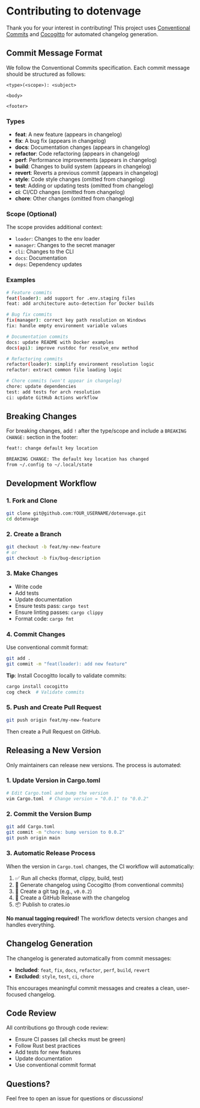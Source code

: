 # Contributing to dotenvage

Thank you for your interest in contributing! This project
uses [Conventional Commits](https://www.conventionalcommits.org/)
and [Cocogitto](https://github.com/cocogitto/cocogitto) for
automated changelog generation.

## Commit Message Format

We follow the Conventional Commits specification. Each
commit message should be structured as follows:

```text
<type>(<scope>): <subject>

<body>

<footer>
```

### Types

- **feat**: A new feature (appears in changelog)
- **fix**: A bug fix (appears in changelog)
- **docs**: Documentation changes (appears in changelog)
- **refactor**: Code refactoring (appears in changelog)
- **perf**: Performance improvements (appears in changelog)
- **build**: Changes to build system (appears in changelog)
- **revert**: Reverts a previous commit (appears in
  changelog)
- **style**: Code style changes (omitted from changelog)
- **test**: Adding or updating tests (omitted from
  changelog)
- **ci**: CI/CD changes (omitted from changelog)
- **chore**: Other changes (omitted from changelog)

### Scope (Optional)

The scope provides additional context:
- `loader`: Changes to the env loader
- `manager`: Changes to the secret manager
- `cli`: Changes to the CLI
- `docs`: Documentation
- `deps`: Dependency updates

### Examples

```bash
# Feature commits
feat(loader): add support for .env.staging files
feat: add architecture auto-detection for Docker builds

# Bug fix commits
fix(manager): correct key path resolution on Windows
fix: handle empty environment variable values

# Documentation commits
docs: update README with Docker examples
docs(api): improve rustdoc for resolve_env method

# Refactoring commits
refactor(loader): simplify environment resolution logic
refactor: extract common file loading logic

# Chore commits (won't appear in changelog)
chore: update dependencies
test: add tests for arch resolution
ci: update GitHub Actions workflow
```

## Breaking Changes

For breaking changes, add `!` after the type/scope and
include a `BREAKING CHANGE:` section in the footer:

```bash
feat!: change default key location

BREAKING CHANGE: The default key location has changed
from ~/.config to ~/.local/state
```

## Development Workflow

### 1. Fork and Clone

```bash
git clone git@github.com:YOUR_USERNAME/dotenvage.git
cd dotenvage
```

### 2. Create a Branch

```bash
git checkout -b feat/my-new-feature
# or
git checkout -b fix/bug-description
```

### 3. Make Changes

- Write code
- Add tests
- Update documentation
- Ensure tests pass: `cargo test`
- Ensure linting passes: `cargo clippy`
- Format code: `cargo fmt`

### 4. Commit Changes

Use conventional commit format:

```bash
git add .
git commit -m "feat(loader): add new feature"
```

**Tip**: Install Cocogitto locally to validate commits:

```bash
cargo install cocogitto
cog check  # Validate commits
```

### 5. Push and Create Pull Request

```bash
git push origin feat/my-new-feature
```

Then create a Pull Request on GitHub.

## Releasing a New Version

Only maintainers can release new versions. The process is
automated:

### 1. Update Version in Cargo.toml

```bash
# Edit Cargo.toml and bump the version
vim Cargo.toml  # Change version = "0.0.1" to "0.0.2"
```

### 2. Commit the Version Bump

```bash
git add Cargo.toml
git commit -m "chore: bump version to 0.0.2"
git push origin main
```

### 3. Automatic Release Process

When the version in `Cargo.toml` changes, the CI workflow
will automatically:

1. ✅ Run all checks (format, clippy, build, test)
2. 📝 Generate changelog using Cocogitto (from
   conventional commits)
3. 📌 Create a git tag (e.g., `v0.0.2`)
4. 🎉 Create a GitHub Release with the changelog
5. 📦 Publish to crates.io

**No manual tagging required!** The workflow detects
version changes and handles everything.

## Changelog Generation

The changelog is generated automatically from commit
messages:

- **Included**: `feat`, `fix`, `docs`, `refactor`, `perf`,
  `build`, `revert`
- **Excluded**: `style`, `test`, `ci`, `chore`

This encourages meaningful commit messages and creates a
clean, user-focused changelog.

## Code Review

All contributions go through code review:

- Ensure CI passes (all checks must be green)
- Follow Rust best practices
- Add tests for new features
- Update documentation
- Use conventional commit format

## Questions?

Feel free to open an issue for questions or discussions!
